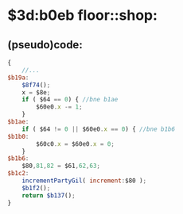 ﻿
# $3d:b0eb floor::shop:


## (pseudo)code:
```js
{
	//...
$b19a:
	$8f74();
	x = $8e;
	if ( $64 == 0) { //bne b1ae
		$60e0.x -= 1;
	}
$b1ae:
	if ( $64 != 0 || $60e0.x == 0) { //bne b1b6
$b1b0:
		$60c0.x = $60e0.x = 0;
	}
$b1b6:
	$80,81,82 = $61,62,63;
$b1c2:
	incrementPartyGil( increment:$80 );
	$b1f2();
	return $b137();
}
```



